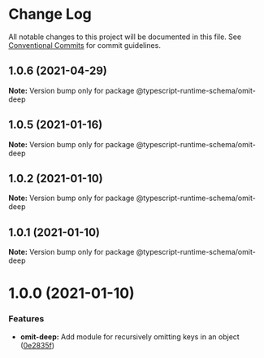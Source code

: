 # Change Log

All notable changes to this project will be documented in this file.
See [Conventional Commits](https://conventionalcommits.org) for commit guidelines.

## 1.0.6 (2021-04-29)

**Note:** Version bump only for package @typescript-runtime-schema/omit-deep





## 1.0.5 (2021-01-16)

**Note:** Version bump only for package @typescript-runtime-schema/omit-deep





## 1.0.2 (2021-01-10)

**Note:** Version bump only for package @typescript-runtime-schema/omit-deep





## 1.0.1 (2021-01-10)

**Note:** Version bump only for package @typescript-runtime-schema/omit-deep





# 1.0.0 (2021-01-10)


### Features

* **omit-deep:** Add module for recursively omitting keys in an object ([0e2835f](https://github.com/simonlovesyou/typescript-schema/commit/0e2835f647e35067c493fea35ce1a5be249c07c3))
